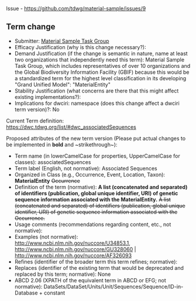 Issue - https://github.com/tdwg/material-sample/issues/9

## Term change

* Submitter: [Material Sample Task Group](https://www.tdwg.org/community/osr/material-sample/)
* Efficacy Justification (why is this change necessary?): 
* Demand Justification (if the change is semantic in nature, name at least two organizations that independently need this term): Material Sample Task Group, which includes representatives of over 10 organizations and the Global Biodiversity Information Facility (GBIF) because this would be a standardized term for the highest level classification in its developing "Grand Unified Model": "MaterialEntity"
* Stability Justification (what concerns are there that this might affect existing implementations?): 
* Implications for dwciri: namespace (does this change affect a dwciri term version)?: No

Current Term definition: https://dwc.tdwg.org/list/#dwc_associatedSequences

Proposed attributes of the new term version (Please put actual changes to be implemented in **bold** and ~strikethrough~):

* Term name (in lowerCamelCase for properties, UpperCamelCase for classes): associatedSequences
* Term label (English, not normative): Associated Sequences
* Organized in Class (e.g., Occurrence, Event, Location, Taxon): **MaterialEntity** ~~Occurrence~~
* Definition of the term (normative): **A list (concatenated and separated) of identifiers (publication, global unique identifier, URI) of genetic sequence information associated with the MaterialEntity.** ~~A list (concatenated and separated) of identifiers (publication, global unique identifier, URI) of genetic sequence information associated with the Occurrence.~~
* Usage comments (recommendations regarding content, etc., not normative): 
* Examples (not normative): http://www.ncbi.nlm.nih.gov/nuccore/U34853.1, http://www.ncbi.nlm.nih.gov/nuccore/GU328060 | http://www.ncbi.nlm.nih.gov/nuccore/AF326093
* Refines (identifier of the broader term this term refines; normative): 
* Replaces (identifier of the existing term that would be deprecated and replaced by this term; normative): None
* ABCD 2.06 (XPATH of the equivalent term in ABCD or EFG; not normative): DataSets/DataSet/Units/Unit/Sequences/Sequence/ID-in-Database + constant
